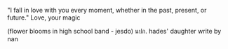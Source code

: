 "I fall in love with you
every moment,
whether in the past,
present,
or future."
Love, your magic

(flower blooms in high school band - jesdo)
นปก. hades' daughter
 write by nan
